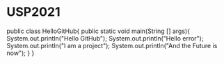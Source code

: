 # USP2021

public class HelloGitHub{
    public static void main(String [] args){
        System.out.println("Hello GitHub");
        System.out.println("Hello error");
        System.out.println("I am a project");
        System.out.println("And the Future is now");
    }
}